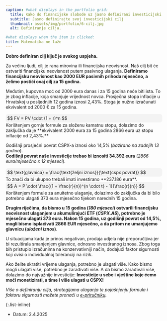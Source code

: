 ```yaml
---
caption: #what displays in the portfolio grid:
  title: Kako do financijske slobode uz jasno definirani investicijski cilj!
  subtitle: Jasno definirajte svoj investicijski cilj
  thumbnail: assets/img/portfolio/6-cilj.jpg
  alt: Definiranje cilja.

#what displays when the item is clicked:
title: Matematika ne laže
---
```

**Dobro definiran cilj ključ je svakog uspjeha.**

Za većinu ljudi, cilj je rana mirovina ili financijska neovisnost. 
Naš cilj bit će ostvariti financijsku neovisnost putem pasivnog ulaganja. 
**Definiramo financijsku neovisnost kao 2000 EUR pasivnih prihoda mjesečno, a želimo postići ovaj cilj za 15 godina.**
 
Međutim, kupovna moć od 2000 eura danas i za 15 godina neće biti ista. To je zbog inflacije, koja smanjuje vrijednost novca. Prosječna stopa inflacije u Hrvatskoj u posljednjih 12 godina iznosi 2,43%. Stoga je nužno izračunati ekvivalent od 2000 € za 15 godina.
 
<div style="background-color:#f3f3f3; padding:5px; border-radius:8px; font-size: 1em;"> $$ FV = PV \cdot (1 + r)^n $$</div>
Korištenjem gornje formule za složenu kamatnu stopu, dolazimo do zaključka da je **ekvivalent 2000 eura za 15 godina 2866 eura uz stopu inflacije od 2,43%.**
 
Godišnji prosječni povrat CSPX-a iznosi oko 14,5% (*bazirano na zadnjih 13 godina*). 
<br>**Godišnji povrat naše investicije trebao bi iznositi 34.392 eura** (*2866 eura/mjesečno x 12 mjeseci*).
 
<div style="background-color:#f3f3f3; padding:5px; border-radius:8px; font-size: 1em;"> $$ \text{glavnica} = \frac{\text{željni iznos}}{\text{cspx povrat}} $$ </div>
To znači da bi ukupno trebali imati investirano **237.186 eura**.
 
<div style="background-color:#f3f3f3; padding:5px; border-radius:8px; font-size: 1em;"> $$ A = P \cdot \frac{(1 + \frac{r}{n})^{n \cdot t} - 1}{\frac{r}{n}} $$ </div>
Korištenjem formule za anuitetno ulaganje, dolazimo do zaključka da bi bilo potrebno ulagati 373 eura mjesečno tijekom narednih 15 godina.
 
**Drugim riječima, da bismo u 15 godina (*180 mjeseci*) ostvarili financijsku neovisnost ulaganjem u akumulirajući ETF (*CSPX.AS*), potrebno je mjesečno ulagati 373 eura. Nakon 15 godina, uz godišnji povrat od 14,5%, mogli bismo isplaćivati 2866 EUR mjesečno, a da pritom ne umanjujemo glavnicu (*uloženi iznos*).**
 
U situacijama kada je prinos negativan, prodaja udjela nije preporučljiva jer bi rezultirala smanjenjem glavnice, odnosno investiranog iznosa.
Zbog toga bih pristupio izračunima na konzervativniji način, dodajući faktor sigurnosti koji ovisi o individualnoj toleranciji na rizik.
 
Ako želite skratiti vrijeme ulaganja, potrebno je ulagati više.
Kako bismo mogli ulagati više, potrebno je zarađivati više.
A da bismo zarađivali više, dolazimo do najvažnije investicije:
**Investicije u sebe i vještine koje ćemo moći monetizirati, a time i više ulagati u CSPX!**

*Više o definiranju cilja, strategijama ulaganja te pojašnjenju formula i faktoru sigurnosti možete pronaći u [e-priručniku](https://pasivno-investiranje.lemonsqueezy.com/buy/c8585042-170b-4032-8c41-65ef9cdfeaf4).*


{:.list-inline} 
- Datum: 2.4.2025

<!-- MathJax support -->
<script type="text/javascript" async
  src="https://cdnjs.cloudflare.com/ajax/libs/mathjax/2.7.7/MathJax.js?config=TeX-MML-AM_CHTML">
</script>
